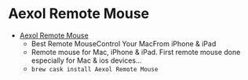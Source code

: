 # Aexol Remote Mouse
- [Aexol Remote Mouse](https://remotemouse.aexol.com/)
  -  Best Remote MouseControl Your MacFrom iPhone & iPad
  - Remote mouse for Mac, iPhone & iPad. First remote mouse done especially for Mac & ios devices...
  - `brew cask install Aexol Remote Mouse`
